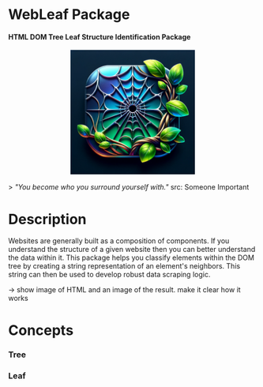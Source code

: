 # WebLeaf Package
#### HTML DOM Tree Leaf Structure Identification Package

<p align="center">
  <img src="docs/logo.webp" alt="WebLeaf Logo" style="width: 50%;">
</p>
> <em>"You become who you surround yourself with."</em> 
src: Someone Important

# Description
Websites are generally built as a composition of components. If you understand the structure of a given website then you
can better understand the data within it. This package helps you classify elements within the DOM tree by creating a 
string representation of an element's neighbors. This string can then be used to develop robust data scraping logic. 

-> show image of HTML and an image of the result. make it clear how it works 

# Concepts


### Tree

### Leaf